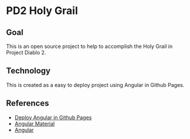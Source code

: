 # PD2 Holy Grail

## Goal

This is an open source project to help to accomplish the Holy Grail in Project Diablo 2.

## Technology

This is created as a easy to deploy project using Angular in Github Pages.


## References

* [Deploy Angular in Github Pages](https://v17.angular.io/guide/deployment#deploy-to-github-pages)
* [Angular Material](https://material.angular.dev/)
* [Angular](https://angular.dev/)
